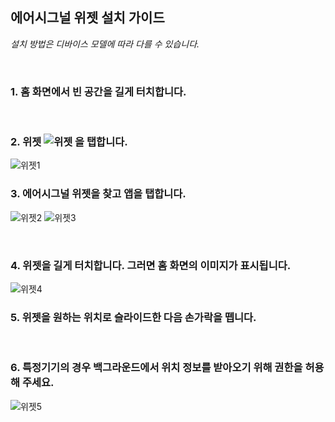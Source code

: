 <h2>에어시그널 위젯 설치 가이드</h2>

_<p>설치 방법은 디바이스 모델에 따라 다를 수 있습니다.</p>_
<br/>

<h3>1. 홈 화면에서 빈 공간을 길게 터치합니다.</h3>
<br/>

<h3>2. 위젯 <img src="https://github.com/tekken5953/AS_Cloud_App/assets/52855326/df36cfa0-b118-437c-9e25-df8540f000d0" alt="위젯"> 을 탭합니다.</h3>

<img src="https://github.com/tekken5953/AS_Cloud_App/assets/52855326/067fa138-7f34-43e3-9f7a-3f5d6547b51c" alt="위젯1">

<br/>
<h3>3. 에어시그널 위젯을 찾고 앱을 탭합니다.</h3>

<img src="https://github.com/tekken5953/AS_Cloud_App/assets/52855326/a1c9e39b-f884-4257-aa63-44978429becd" alt="위젯2">     <img src="https://github.com/tekken5953/AS_Cloud_App/assets/52855326/f7c94b00-66fe-4445-a41a-fbd9daa28799" alt="위젯3">


<br/>
<h3>4. 위젯을 길게 터치합니다. 그러면 홈 화면의 이미지가 표시됩니다.</h3>

<img src="https://github.com/tekken5953/AS_Cloud_App/assets/52855326/ac7c921c-7ab4-4857-965c-b9d2b4569f22" alt="위젯4"> 

<br/>
<h3>5. 위젯을 원하는 위치로 슬라이드한 다음 손가락을 뗍니다.</h3>

<br/>
<h3>6. 특정기기의 경우 백그라운드에서 위치 정보를 받아오기 위해 권한을 허용해 주세요.</h3>

<img src="https://github.com/tekken5953/AS_Cloud_App/assets/52855326/f3e18ecd-08c4-4f12-91df-2524d8de3cea" alt="위젯5"> 

<br/>
